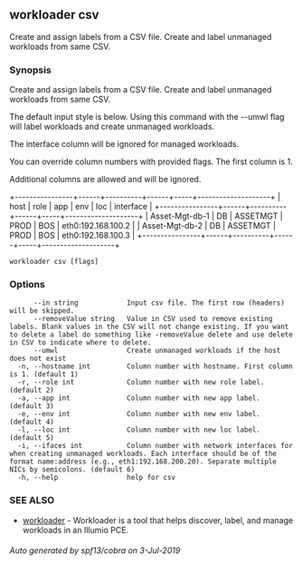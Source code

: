 ## workloader csv

Create and assign labels from a CSV file. Create and label unmanaged workloads from same CSV.

### Synopsis


Create and assign labels from a CSV file. Create and label unmanaged workloads from same CSV.

The default input style is below. Using this command with the --umwl flag will label workloads and create unmanaged workloads.

The interface column will be ignored for managed workloads.

You can override column numbers with provided flags. The first column is 1.

Additional columns are allowed and will be ignored.

+----------------+------+----------+------+-----+--------------------+
|      host      | role |   app    | env  | loc |     interface      |
+----------------+------+----------+------+-----+--------------------+
| Asset-Mgt-db-1 | DB   | ASSETMGT | PROD | BOS | eth0:192.168.100.2 |
| Asset-Mgt-db-2 | DB   | ASSETMGT | PROD | BOS | eth0:192.168.100.3 |
+----------------+------+----------+------+-----+--------------------+

```
workloader csv [flags]
```

### Options

```
      --in string            Input csv file. The first row (headers) will be skipped.
      --removeValue string   Value in CSV used to remove existing labels. Blank values in the CSV will not change existing. If you want to delete a label do something like -removeValue delete and use delete in CSV to indicate where to delete.
      --umwl                 Create unmanaged workloads if the host does not exist
  -n, --hostname int         Column number with hostname. First column is 1. (default 1)
  -r, --role int             Column number with new role label. (default 2)
  -a, --app int              Column number with new app label. (default 3)
  -e, --env int              Column number with new env label. (default 4)
  -l, --loc int              Column number with new loc label. (default 5)
  -i, --ifaces int           Column number with network interfaces for when creating unmanaged workloads. Each interface should be of the format name:address (e.g., eth1:192.168.200.20). Separate multiple NICs by semicolons. (default 6)
  -h, --help                 help for csv
```

### SEE ALSO

* [workloader](workloader.md)	 - Workloader is a tool that helps discover, label, and manage workloads in an Illumio PCE.

###### Auto generated by spf13/cobra on 3-Jul-2019
